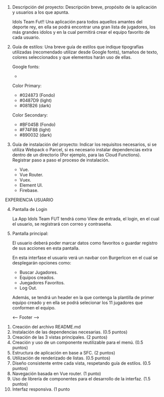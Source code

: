 1. Descripción del proyecto: Descripción breve, propósito de la aplicación y usuarios a los que
   apunta.

   Idols Team Fut!! Una aplicación para todos aquellos amantes del deporte rey, en ella se podrá encontrar una gran lista de jugadores, los más grandes idolos y en la cual permitirá crear el equipo favorito de cada usuario.

2. Guía de estilos: Una breve guía de estilos que indique tipografías utilizadas (recomendado
   utilizar desde Google fonts), tamaños de texto, colores seleccionados y que elementos harán
   uso de ellas.

   Google fonts:

   -

   Color Primary:

   - #024873 (Fondo)
   - #0487D9 (light)
   - #081B26 (dark)

   Color Secondary:

   - #BF045B (Fondo)
   - #F74F88 (light)
   - #890032 (dark)

3. Guía de instalación del proyecto: Indicar los requisitos necesarios, si se utiliza Webpack o
   Parcel, si es necesario instalar dependencias extra dentro de un directorio (Por ejemplo, para las
   Cloud Functions). Registrar paso a paso el proceso de instalación.

   - Vue.
   - Vue Router.
   - Vuex.
   - Element UI.
   - Firebase.

EXPERIENCIA USUARIO

4.  Pantalla de Login

    La App Idols Team FUT tendrá como View de entrada, el login, en el cual el usuario, se registrará con correo y contraseña.

5.  Pantalla principal:

    El usuario deberá poder marcar datos como favoritos o guardar registro de sus acciones en esta pantalla.

    En esta interfase el usuario verá un navbar con BurgerIcon en el cual se desplegarán opciones como:

    - Buscar Jugadores.
    - Equipos creados.
    - Juegadores Favoritos.
    - Log Out.

    Además, se tendrá un header en la que contenga la plantilla de primer equipo creado y en ella se podrá selecionar los 11 jugadores que conformen el equipo.

    <-- Footer -->

1) Creación del archivo README.md
2) Instalación de las dependencias necesarias. (0.5 puntos)
3) Creación de las 3 vistas principales. (2 puntos)
4) Creación y uso de un componente reutilizable para el menú. (0.5 puntos)
5) Estructura de aplicación en base a SFC. (2 puntos)
6) Utilización de renderizado de listas. (0.5 puntos)
7) Diseño consistente entre cada vista, respetando guía de estilos. (0.5 puntos)
8) Navegación basada en Vue router. (1 punto)
9) Uso de librería de componentes para el desarrollo de la interfaz. (1.5 puntos)
10) Interfaz responsiva. (1 punto
